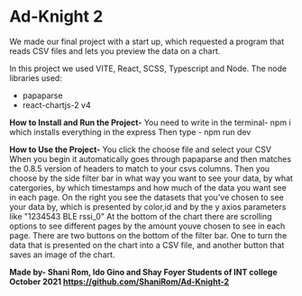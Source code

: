 # Ad-Knight 2
We made our final project with a start up, which requested a program that reads CSV files and lets you preview the data on a chart.

In this project we used VITE, React, SCSS, Typescript and Node.
The node libraries used:
- papaparse
- react-chartjs-2 v4

**How to Install and Run the Project-**
You need to write in the terminal- npm i 
which installs everything in the express
Then type  - npm run dev


**How to Use the Project-**
You click the choose file and select your CSV
When you begin it automatically  goes through papaparse and then matches the  0.8.5 version of headers to match to your csvs columns.
Then you choose by the side filter bar in what way you want to see your data, by what catergories, by which timestamps and how much of the data you want see in each page.
On the right you see the datasets that you've chosen to see your data by, which is presented by color,id and by the y axios parameters like "1234543 BLE rssi_0"
At the bottom of the chart there are scrolling options to see different pages by the amount youve chosen to see in each page.
There are two buttons on the bottom of the filter bar. One to turn the data that is presented on the chart into a CSV file, and another button that saves an image of the chart.

**Made by-
Shani Rom, Ido Gino and Shay Foyer
Students of INT college October 2021
https://github.com/ShaniRom/Ad-Knight-2**
